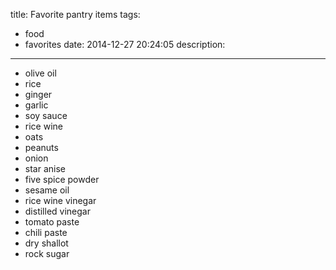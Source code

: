 title: Favorite pantry items
tags:
  - food
  - favorites
date: 2014-12-27 20:24:05
description:
---

- olive oil
- rice
- ginger
- garlic
- soy sauce
- rice wine
- oats
- peanuts
- onion
- star anise
- five spice powder
- sesame oil
- rice wine vinegar
- distilled vinegar
- tomato paste
- chili paste
- dry shallot
- rock sugar
